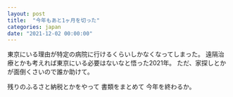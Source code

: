 ```yaml
---
layout: post
title:  "今年もあと1ヶ月を切った"
categories: japan
date: "2021-12-02 00:00:00"
---
```


東京にいる理由が特定の病院に行けるくらいしかなくなってしまった。
遠隔治療とかも考えれば東京にいる必要はないなと悟った2021年。
ただ、家探しとかが面倒くさいので誰か助けて。

残りのふるさと納税とかをやって
書類をまとめて
今年を終わるか。
